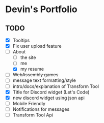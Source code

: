# Devin's Portfolio

## TODO

- [x] Tooltips
- [x] Fix user upload feature
- [ ] About
  - [ ] the site
  - [ ] me
  - [x] my resume
- [ ] ~~WebAssembly games~~
- [ ] message text formatting/style
- [ ] intro/docs/explanation of Transform Tool
- [x] Title for Discord widget (Let's Code)
- [x] new discord widget using json api
- [ ] Mobile Friendly
- [ ] Notifications for messages
- [ ] Transform Tool Api